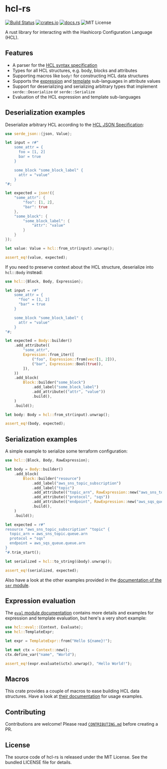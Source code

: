 # hcl-rs

[![Build Status](https://github.com/martinohmann/hcl-rs/workflows/ci/badge.svg)](https://github.com/martinohmann/hcl-rs/actions?query=workflow%3Aci)
[![crates.io](https://img.shields.io/crates/v/hcl-rs)](https://crates.io/crates/hcl-rs)
[![docs.rs](https://img.shields.io/docsrs/hcl-rs)](https://docs.rs/hcl-rs)
![MIT License](https://img.shields.io/github/license/martinohmann/hcl-rs?color=blue)

A rust library for interacting with the Hashicorp Configuration Language (HCL).

## Features

- A parser for the [HCL syntax
  specification](https://github.com/hashicorp/hcl/blob/main/hclsyntax/spec.md)
- Types for all HCL structures, e.g. body, blocks and attributes
- Supporting macros like `body!` for constructing HCL data structures
- Supports the
  [expression](https://github.com/hashicorp/hcl/blob/main/hclsyntax/spec.md#expressions)
  and
  [template](https://github.com/hashicorp/hcl/blob/main/hclsyntax/spec.md#templates)
  sub-languages in attribute values
- Support for deserializing and serializing arbitrary types that
  implement `serde::Deserialize` or `serde::Serialize`
- Evaluation of the HCL expression and template sub-languages

## Deserialization examples

Deserialize arbitrary HCL according to the [HCL JSON
Specification](https://github.com/hashicorp/hcl/blob/main/json/spec.md):

```rust
use serde_json::{json, Value};

let input = r#"
    some_attr = {
      foo = [1, 2]
      bar = true
    }

    some_block "some_block_label" {
      attr = "value"
    }
"#;

let expected = json!({
    "some_attr": {
        "foo": [1, 2],
        "bar": true
    },
    "some_block": {
        "some_block_label": {
            "attr": "value"
        }
    }
});

let value: Value = hcl::from_str(input).unwrap();

assert_eq!(value, expected);
```

If you need to preserve context about the HCL structure, deserialize into
`hcl::Body` instead:

```rust
use hcl::{Block, Body, Expression};

let input = r#"
    some_attr = {
      "foo" = [1, 2]
      "bar" = true
    }

    some_block "some_block_label" {
      attr = "value"
    }
"#;

let expected = Body::builder()
    .add_attribute((
        "some_attr",
        Expression::from_iter([
            ("foo", Expression::from(vec![1, 2])),
            ("bar", Expression::Bool(true)),
        ]),
    ))
    .add_block(
        Block::builder("some_block")
            .add_label("some_block_label")
            .add_attribute(("attr", "value"))
            .build(),
    )
    .build();

let body: Body = hcl::from_str(input).unwrap();

assert_eq!(body, expected);
```

## Serialization examples

A simple example to serialize some terraform configuration:

```rust
use hcl::{Block, Body, RawExpression};

let body = Body::builder()
    .add_block(
        Block::builder("resource")
            .add_label("aws_sns_topic_subscription")
            .add_label("topic")
            .add_attribute(("topic_arn", RawExpression::new("aws_sns_topic.queue.arn")))
            .add_attribute(("protocol", "sqs"))
            .add_attribute(("endpoint", RawExpression::new("aws_sqs_queue.queue.arn")))
            .build(),
    )
    .build();

let expected = r#"
resource "aws_sns_topic_subscription" "topic" {
  topic_arn = aws_sns_topic.queue.arn
  protocol = "sqs"
  endpoint = aws_sqs_queue.queue.arn
}
"#.trim_start();

let serialized = hcl::to_string(&body).unwrap();

assert_eq!(serialized, expected);
```

Also have a look at the other examples provided in the [documentation of the
`ser` module](https://docs.rs/hcl-rs/latest/hcl/ser/index.html).

## Expression evaluation

The [`eval` module
documentation](https://docs.rs/hcl-rs/latest/hcl/eval/index.html) contains more
details and examples for expression and template evaluation, but here's a very
short example:

```rust
use hcl::eval::{Context, Evaluate};
use hcl::TemplateExpr;

let expr = TemplateExpr::from("Hello ${name}!");

let mut ctx = Context::new();
ctx.define_var("name", "World");

assert_eq!(expr.evaluate(&ctx).unwrap(), "Hello World!");
```

## Macros

This crate provides a couple of macros to ease building HCL data structures.
Have a look at [their
documentation](https://docs.rs/hcl-rs/latest/hcl/macro.body.html) for usage
examples.

## Contributing

Contributions are welcome! Please read [`CONTRIBUTING.md`](CONTRIBUTING.md)
before creating a PR.

## License

The source code of hcl-rs is released under the MIT License. See the bundled
LICENSE file for details.
